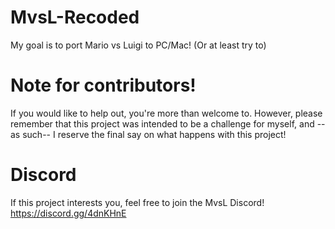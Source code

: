 # MvsL-Recoded
My goal is to port Mario vs Luigi to PC/Mac! (Or at least try to)

# Note for contributors!
If you would like to help out, you're more than welcome to. However, please remember that this project was intended to be a challenge for myself, and --as such-- I reserve the final say on what happens with this project! 

# Discord
If this project interests you, feel free to join the MvsL Discord!
https://discord.gg/4dnKHnE
